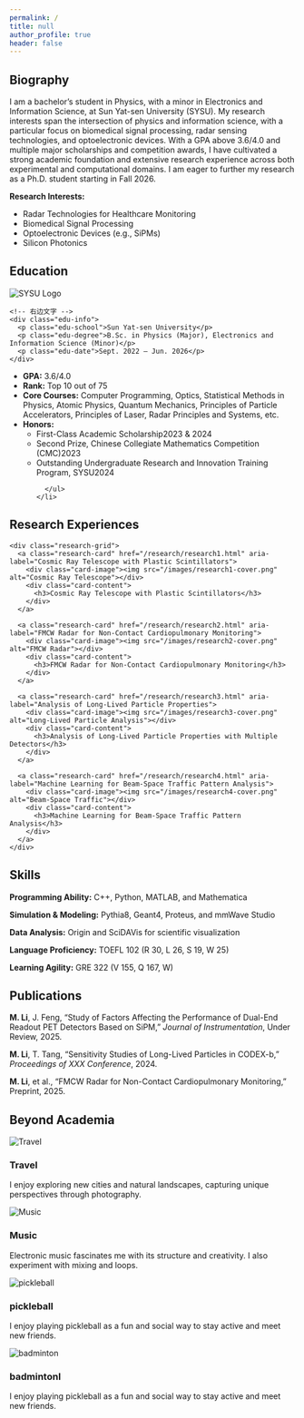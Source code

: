 ```yaml
---
permalink: /
title: null
author_profile: true
header: false
---
```


<section id="Biography">
  <div class="bio-card card">
    <h2 class="page__title">Biography</h2>
    <div class="card-content">
      <p>
        I am a bachelor’s student in Physics, with a minor in Electronics and Information Science, at Sun Yat-sen University (SYSU). My research interests span 
        the intersection of physics and information science, with a particular focus on biomedical signal processing, radar sensing technologies, and 
        optoelectronic devices. With a GPA above 3.6/4.0 and multiple major scholarships and competition awards, I have cultivated a strong academic foundation 
        and extensive research experience across both experimental and computational domains. I am eager to further my research as a Ph.D. student starting in 
        Fall 2026.
      </p>
      <strong>Research Interests: </strong>
      <ul class="interest-list">
        <li>Radar Technologies for Healthcare Monitoring</li>
        <li>Biomedical Signal Processing</li>
        <li>Optoelectronic Devices (e.g., SiPMs)</li>
        <li>Silicon Photonics</li>
      </ul>
    </div>
  </div>
</section>

<div class="education-card">
  <h2 class="page__title">Education</h2>
  <div class="edu-top">
    <!-- 左边 Logo -->
    <img src="/images/sysu-logo.png" alt="SYSU Logo" class="edu-logo">

    <!-- 右边文字 -->
    <div class="edu-info">
      <p class="edu-school">Sun Yat-sen University</p>
      <p class="edu-degree">B.Sc. in Physics (Major), Electronics and Information Science (Minor)</p>
      <p class="edu-date">Sept. 2022 – Jun. 2026</p>
    </div>
  </div>

  <!-- 下半部分：GPA、课程、荣誉等 -->
<div class="edu-desc">
  <ul class="edu-list">
    <li><strong>GPA:</strong> 3.6/4.0</li>
    <li><strong>Rank:</strong> Top 10 out of 75</li>
    <li><strong>Core Courses:</strong> Computer Programming, Optics, Statistical Methods in Physics, Atomic Physics, Quantum Mechanics, Principles of Particle Accelerators, Principles of Laser, Radar Principles and Systems, etc.</li>
    <li>
      <strong>Honors:</strong>
      <ul class="honors-list">
        <li><span>First-Class Academic Scholarship</span><span class="honor-year">2023 & 2024</span></li>
        <li><span>Second Prize, Chinese Collegiate Mathematics Competition (CMC)</span><span class="honor-year">2023</span></li>
        <li><span>Outstanding Undergraduate Research and Innovation Training Program, SYSU</span><span class="honor-year">2024</span></li>

      </ul>
    </li>
  </ul>
</div>


</div>


<section id="research">
  <div class="card research-outer">
    <h2 class="page__title">Research Experiences</h2>

    <div class="research-grid">
      <a class="research-card" href="/research/research1.html" aria-label="Cosmic Ray Telescope with Plastic Scintillators">
        <div class="card-image"><img src="/images/research1-cover.png" alt="Cosmic Ray Telescope"></div>
        <div class="card-content">
          <h3>Cosmic Ray Telescope with Plastic Scintillators</h3>
        </div>
      </a>

      <a class="research-card" href="/research/research2.html" aria-label="FMCW Radar for Non-Contact Cardiopulmonary Monitoring">
        <div class="card-image"><img src="/images/research2-cover.png" alt="FMCW Radar"></div>
        <div class="card-content">
          <h3>FMCW Radar for Non-Contact Cardiopulmonary Monitoring</h3>
        </div>
      </a>

      <a class="research-card" href="/research/research3.html" aria-label="Analysis of Long-Lived Particle Properties">
        <div class="card-image"><img src="/images/research3-cover.png" alt="Long-Lived Particle Analysis"></div>
        <div class="card-content">
          <h3>Analysis of Long-Lived Particle Properties with Multiple Detectors</h3>
        </div>
      </a>

      <a class="research-card" href="/research/research4.html" aria-label="Machine Learning for Beam-Space Traffic Pattern Analysis">
        <div class="card-image"><img src="/images/research4-cover.png" alt="Beam-Space Traffic"></div>
        <div class="card-content">
          <h3>Machine Learning for Beam-Space Traffic Pattern Analysis</h3>
        </div>
      </a>
    </div>
  </div>
</section>



<section id="Skills">
  <div class="skill-card">
    <h2 class="page__title">Skills</h2>
    <div class="skill-content">
      <p class="inline-item"><strong>Programming Ability:</strong> C++, Python, MATLAB, and Mathematica</p>
      <p class="inline-item"><strong>Simulation & Modeling:</strong> Pythia8, Geant4, Proteus, and mmWave Studio</p>
      <p class="inline-item"><strong>Data Analysis:</strong> Origin and SciDAVis for scientific visualization</p>
      <p class="inline-item"><strong>Language Proficiency:</strong> TOEFL 102 (R 30, L 26, S 19, W 25)</p>
      <p class="inline-item"><strong>Learning Agility:</strong> GRE 322 (V 155, Q 167, W)</p>
    </div>
  </div>
</section>

<section id="publications">
  <div class="pub-card">
    <h2 class="page__title">Publications</h2>
    <div class="pub-content">
      <p class="inline-item"><strong>M. Li</strong>, J. Feng, “Study of Factors Affecting the Performance of Dual-End Readout PET Detectors Based on SiPM,” <em>Journal of Instrumentation</em>, Under Review, 2025.</p>
      <p class="inline-item"><strong>M. Li</strong>, T. Tang, “Sensitivity Studies of Long-Lived Particles in CODEX-b,” <em>Proceedings of XXX Conference</em>, 2024.</p>
      <p class="inline-item"><strong>M. Li</strong>, et al., “FMCW Radar for Non-Contact Cardiopulmonary Monitoring,” Preprint, 2025.</p>
    </div>
  </div>
</section>


<!-- ===== Beyond Section ===== -->
<section id="beyond" class="section">
  <div class="card beyond-card">
    <h2 class="page__title">Beyond Academia</h2>
    <div class="beyond-grid">
      <!-- 卡片1 -->
      <div class="beyond-item">
        <div class="beyond-image">
          <img src="images/travel.png" alt="Travel">
        </div>
        <div class="beyond-content">
          <h3>Travel</h3>
          <p>I enjoy exploring new cities and natural landscapes, capturing unique perspectives through photography.</p>
        </div>
      </div>
      <!-- 卡片2 -->
      <div class="beyond-item">
        <div class="beyond-image">
          <img src="images/music.png" alt="Music">
        </div>
        <div class="beyond-content">
          <h3>Music</h3>
          <p>Electronic music fascinates me with its structure and creativity. I also experiment with mixing and loops.</p>
        </div>
      </div>
      <!-- 卡片3 -->
      <div class="beyond-item">
        <div class="beyond-image">
          <img src="images/pickleball.png" alt="pickleball">
        </div>
        <div class="beyond-content">
          <h3>pickleball</h3>
          <p>I enjoy playing pickleball as a fun and social way to stay active and meet new friends.</p>
        </div>
      </div>
      <!-- 卡片4 -->
      <div class="beyond-item">
        <div class="beyond-image">
          <img src="images/badminton.png" alt="badminton">
        </div>
        <div class="beyond-content">
          <h3>badmintonl</h3>
          <p>I enjoy playing pickleball as a fun and social way to stay active and meet new friends.</p>
        </div>
      </div>
    </div>
  </div>
</section>
